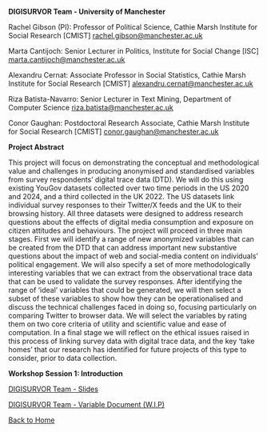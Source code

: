 **DIGISURVOR Team - University of Manchester**

Rachel Gibson (PI): 
Professor of Political Science, Cathie Marsh Institute for Social Research [CMIST]
rachel.gibson@manchester.ac.uk

Marta Cantijoch:
Senior Lecturer in Politics, Institute for Social Change [ISC]
marta.cantijoch@manchester.ac.uk

Alexandru Cernat:
Associate Professor in Social Statistics, Cathie Marsh Institute for Social Research [CMIST]
alexandru.cernat@manchester.ac.uk

Riza Batista-Navarro:
Senior Lecturer in Text Mining, Department of Computer Science
riza.batista@manchester.ac.uk

Conor Gaughan:
Postdoctoral Research Associate, Cathie Marsh Institute for Social Research [CMIST]
conor.gaughan@manchester.ac.uk
 
**Project Abstract**

This project will focus on demonstrating the conceptual and methodological value and challenges in producing anonymised and standardised variables from survey respondents’ digital trace data (DTD). We will do this using existing YouGov datasets collected over two time periods in the US 2020 and 2024, and a third collected in the UK 2022. The US datasets link individual survey responses to their Twitter/X feeds and the UK to their browsing history. All three datasets were designed to address research questions about the effects of digital media consumption and exposure on citizen attitudes and behaviours. The project will proceed in three main stages. First we will identify a range of new anonymized variables that can be created from the DTD that can address important new substantive questions about the impact of web and social-media content on individuals’ political engagement. We will also specify a set of more methodologically interesting variables that we can extract from the observational trace data that can be used to validate the survey responses. After identifying the range of ‘ideal’ variables that could be generated, we will then select a subset of these variables to show how they can be operationalised and discuss the technical challenges faced in doing so, focusing particularly on comparing Twitter to browser data. We will select the variables by rating them on two core criteria of utility and scientific value and ease of computation. In a final stage we will reflect on the ethical issues raised in this process of linking survey data with digital trace data, and the key ‘take homes’ that our research has identified for future projects of this type to consider, prior to data collection.


**Workshop Session 1: Introduction** 

[DIGISURVOR Team - Slides](UoM_Team_Presentation_Digisurvor_Workshop.pdf)

[DIGISURVOR Team - Variable Document (W.I.P)](DATASET_1_variables_(core_final).pdf)




[Back to Home](../README.md)
